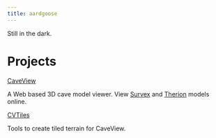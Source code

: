 ```yaml
---
title: aardgoose
---
```


Still in the dark.

# Projects

[CaveView](https://aardgoose.github.io/CaveView.js/)

A Web based 3D cave model viewer. View [Survex](https://survex.com/) and [Therion](https://therion.speleo.sk/) models online.

[CVTiles](https://aardgoose.github.io/CVTiles/)

Tools to create tiled terrain for CaveView.

